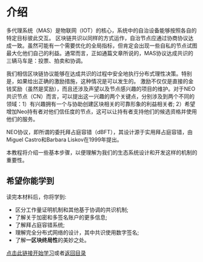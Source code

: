 # 介绍

多代理系统（MAS）是物联网（IOT）的核心，系统中的自治设备能够按照各自的特定目标彼此交互。
区块链共识以同样的方式运作，自治节点应通过协商协议达成一致。虽然可能有一个需要优化的全局指标，但肯定会出现一些自私的节点试图最大化他们自己的利益。通常而言，正如通篇文章所说的，MAS协议达成共识的三辆马车是：投票、拍卖和协调。

我们相信区块链协议能够在达成共识的过程中安全地执行分布式理性决策。特别是，如果给出正确的激励措施，这种情况是可以发生的。
激励不仅仅是直接的金钱奖励（虽然是奖励），而且还涉及声望以及节点感兴趣的项目的维护。对于NEO共识节点（CN）而言，可以提出这一兴趣的两个关键点，分别涉及到两个不同的领域：1）有兴趣拥有一个与协助创建区块相关的可靠形象的利益相关者; 2）希望增加Neo持有者对他们信任度的节点，这可以让持有者支持他们的候选资格并使用他们的服务。

NEO协议，即所谓的委托拜占庭容错（dBFT），其设计源于实用拜占庭容错，由Miguel Castro和Barbara Liskov在1999年提出。

本教程将介绍一些基本步骤，以便理解为我们的生态系统设计和开发这样的机制的重要性。


## 希望你能学到

读完本材料后，你将学到:

- 区分工作量证明机制和其他基于协调的共识机制;
- 了解关于加密和多签名账户的更多信息;
- 了解拜占庭容错系统;
- 理解完全分布式网络的设计，其中共识使用数字签名;
- 了解**一区块终局性**的美妙之处。

[点击此链接开始学习](2-工作量证明与权益证明.md)或者[返回目录](README.md#目录)